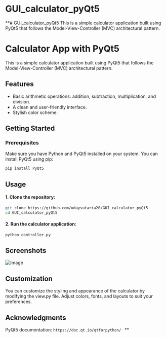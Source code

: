 # GUI_calculator_pyQt5
**# GUI_calculator_pyQt5
This is a simple calculator application built using PyQt5 that follows the Model-View-Controller (MVC) architectural pattern.
# Calculator App with PyQt5

This is a simple calculator application built using PyQt5 that follows the Model-View-Controller (MVC) architectural pattern.

## Features

- Basic arithmetic operations: addition, subtraction, multiplication, and division.
- A clean and user-friendly interface.
- Stylish color scheme.

## Getting Started

### Prerequisites

Make sure you have Python and PyQt5 installed on your system. You can install PyQt5 using pip:

```bash
pip install PyQt5
```
## Usage
#### 1. Clone the repository:
```bash
git clone https://github.com/udaysutaria20/GUI_calculator_pyQt5
cd GUI_calculator_pyQt5
```
#### 2. Run the calculator application:
```bash
python controller.py
```
## Screenshots
![image](https://github.com/Ayush-n25/GUI_calculator_pyQt5/assets/97076920/e5005da1-dcde-4c63-88fb-31bc0f85308a)
## Customization
You can customize the styling and appearance of the calculator by modifying the view.py file. Adjust colors, fonts, and layouts to suit your preferences.

## Acknowledgments
PyQt5 documentation: ```https://doc.qt.io/qtforpython/ ```
**
